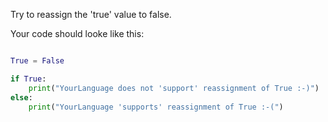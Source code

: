 Try to reassign the 'true' value to false.

Your code should looke like this:

```python

True = False

if True:
    print("YourLanguage does not 'support' reassignment of True :-)")
else:
    print("YourLanguage 'supports' reassignment of True :-(")
```